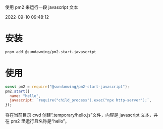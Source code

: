 使用 pm2 来运行一段 javascript 文本

2022-09-10 09:48:12

# 安装

```sh
pnpm add @sundawning/pm2-start-javascript
```

# 使用

```js
const pm2 = require("@sundanwing/pm2-start-javascript");
pm2.start({
  name: "hello",
  javascript: `require("child_process").exec("npx http-server");`,
});
```

将在当前目录 cwd 创建“.temporary/hello.js”文件，内容是 javascript 文本，并在 pm2 里运行且名称是“hello”。

